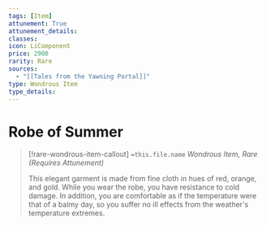 ```yaml
---
tags: [Item]
attunement: True
attunement_details: 
classes: 
icon: LiComponent
price: 2900
rarity: Rare
sources:
  - "[[Tales from the Yawning Portal]]"
type: Wondrous Item
type_details: 
---
```

# Robe of Summer
>[!rare-wondrous-item-callout] `=this.file.name`
>*Wondrous Item, Rare (Requires Attunement)*
>
>This elegant garment is made from fine cloth in hues of red, orange, and gold. While you wear the robe, you have resistance to cold damage. In addition, you are comfortable as if the temperature were that of a balmy day, so you suffer no ill effects from the weather's temperature extremes.
>
>
